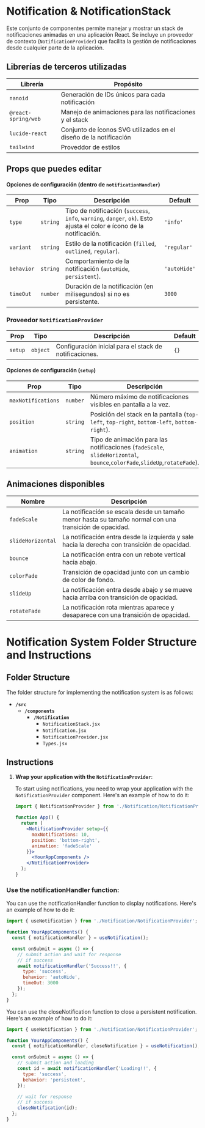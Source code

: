# Notification & NotificationStack

Este conjunto de componentes permite manejar y mostrar un stack de notificaciones animadas en una aplicación React. Se incluye un proveedor de contexto (`NotificationProvider`) que facilita la gestión de notificaciones desde cualquier parte de la aplicación.

## Librerías de terceros utilizadas

| Librería            | Propósito                                                         |
| ------------------- | ----------------------------------------------------------------- |
| `nanoid`            | Generación de IDs únicos para cada notificación                   |
| `@react-spring/web` | Manejo de animaciones para las notificaciones y el stack          |
| `lucide-react`      | Conjunto de íconos SVG utilizados en el diseño de la notificación |
| `tailwind`          | Proveddor de estilos 

## Props que puedes editar



#### Opciones de configuración (dentro de `notificationHandler`)

| Prop         | Tipo      | Descripción                                                                                                    | Default     |
| ------------ | --------- | -------------------------------------------------------------------------------------------------------------- | ----------- |
| `type`       | `string`  | Tipo de notificación (`success`, `info`, `warning`, `danger`, `ok`). Esto ajusta el color e ícono de la notificación. | `'info'`    |
| `variant`    | `string`  | Estilo de la notificación (`filled`, `outlined`, `regular`).                                                   | `'regular'` |
| `behavior`   | `string`  | Comportamiento de la notificación (`autoHide`, `persistent`).                                                | `'autoHide'` |
| `timeOut`    | `number`  | Duración de la notificación (en milisegundos) si no es persistente.                                          | `3000`      |



### Proveedor `NotificationProvider`

| Prop    | Tipo     | Descripción                                            | Default |
| ------- | -------- | ------------------------------------------------------ | ------- |
| `setup` | `object` | Configuración inicial para el stack de notificaciones. | `{}`    |

#### Opciones de configuración (`setup`)

| Prop               | Tipo     | Descripción                                                                                 | Default          |
| ------------------ | -------- | ------------------------------------------------------------------------------------------- | ---------------- |
| `maxNotifications` | `number` | Número máximo de notificaciones visibles en pantalla a la vez.                              | `3`              |
| `position`         | `string` | Posición del stack en la pantalla (`top-left`, `top-right`, `bottom-left`, `bottom-right`). | `'bottom-right'` |
| `animation`        | `string` | Tipo de animación para las notificaciones (`fadeScale`, `slideHorizontal`, `bounce`,`colorFade`,`slideUp`,`rotateFade`).             | `'fadeScale'`    |

## Animaciones disponibles

| Nombre            | Descripción                                                                                            |
| ----------------- | ------------------------------------------------------------------------------------------------------ |
| `fadeScale`       | La notificación se escala desde un tamaño menor hasta su tamaño normal con una transición de opacidad. |
| `slideHorizontal` | La notificación entra desde la izquierda y sale hacia la derecha con transición de opacidad.           |
| `bounce`          | La notificación entra con un rebote vertical hacia abajo.                                              |
| `colorFade`       | Transición de opacidad junto con un cambio de color de fondo.                                          |
| `slideUp`         | La notificación entra desde abajo y se mueve hacia arriba con transición de opacidad.                  |
| `rotateFade`      | La notificación rota mientras aparece y desaparece con una transición de opacidad.                     |

# Notification System Folder Structure and Instructions

## Folder Structure

The folder structure for implementing the notification 
system is as follows:

- **`/src`**
  - **`/components`**
    - **`/Notification`**
      - `NotificationStack.jsx`
      - `Notification.jsx`
      - `NotificationProvider.jsx`
      - `Types.jsx`

## Instructions

1. **Wrap your application with the `NotificationProvider`**:

   To start using notifications, you need to wrap your application with the 
   `NotificationProvider` component. Here's an example of how to do it:

   ```jsx
   import { NotificationProvider } from './Notification/NotificationProvider';

   function App() {
     return (
       <NotificationProvider setup={{
         maxNotifications: 10,
         position: 'bottom-right',
         animation: 'fadeScale'
       }}>
         <YourAppComponents />
       </NotificationProvider>
     );
   }

   ```

### Use the notificationHandler function:

You can use the notificationHandler function to 
display notifications. Here's an example of how to do it:


```jsx
import { useNotification } from './Notification/NotificationProvider';

function YourAppComponents() {
  const { notificationHandler } = useNotification();

  const onSubmit = async () => {
    // submit action and wait for response
    // if success
    await notificationHandler('Success!!', {
      type: 'success',
      behavior: 'autoHide',
      timeOut: 3000
    });
  };
}

```

You can use the closeNotification function to close a 
persistent notification. Here's an example of how to do it:


```jsx
import { useNotification } from './Notification/NotificationProvider';

function YourAppComponents() {
  const { notificationHandler, closeNotification } = useNotification();

  const onSubmit = async () => {
    // submit action and loading
    const id = await notificationHandler('Loading!!', {
      type: 'success',
      behavior: 'persistent',
    });

    // wait for response
    // if success
    closeNotification(id);
  };
}

```

